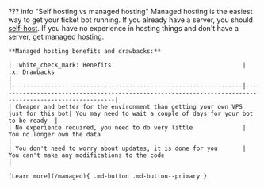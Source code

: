 ??? info "Self hosting vs managed hosting"
    Managed hosting is the easiest way to get your ticket bot running.
    If you already have a server, you should [self-host](/installation). If you have no experience in hosting things and don't have a server, get [managed hosting](/managed).

    **Managed hosting benefits and drawbacks:**
    
    | :white_check_mark: Benefits                                     | :x: Drawbacks                                                                                         |
    |-----------------------------------------------------------------|-------------------------------------------------------------------------------------------------------|
    | Cheaper and better for the environment than getting your own VPS just for this bot| You may need to wait a couple of days for your bot to be ready  |
    | No experience required, you need to do very little              | You no longer own the data                                                                            |
    | You don't need to worry about updates, it is done for you       | You can't make any modifications to the code                                                          |

	[Learn more](/managed){ .md-button .md-button--primary }
